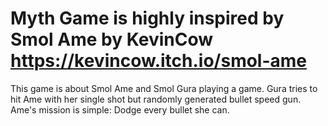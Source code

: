 # Myth Game is highly inspired by Smol Ame by KevinCow https://kevincow.itch.io/smol-ame

This game is about Smol Ame and Smol Gura playing a game.
Gura tries to hit Ame with her single shot but randomly generated bullet speed gun.
Ame's mission is simple: Dodge every bullet she can.
